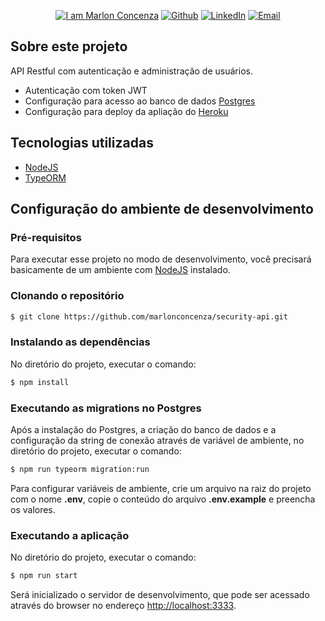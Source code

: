 <p align="center">
  <a href="https://github.com/marlonconcenza" target="_blank"><img alt="I am Marlon Concenza" src="https://img.shields.io/badge/I%20am-Marlon_Concenza-informational"></a>
  <a href="https://github.com/marlonconcenza" target="_blank" ><img alt="Github" src="https://img.shields.io/badge/Github--%23F8952D?style=social&logo=github"></a>
  <a href="https://www.linkedin.com/in/marlon-martins-concenza-53738978" target="_blank" ><img alt="LinkedIn" src="https://img.shields.io/badge/Linkedin--%23F8952D?style=social&logo=linkedin"></a>
  <a href="mailto:marlon.concenza@gmail.com" target="_blank" ><img alt="Email" src="https://img.shields.io/badge/Email--%23F8952D?style=social&logo=gmail"></a>
</p>

## Sobre este projeto

API Restful com autenticação e administração de usuários.

- Autenticação com token JWT
- Configuração para acesso ao banco de dados [Postgres](https://www.postgresql.org)
- Configuração para deploy da apliação do [Heroku](https://www.heroku.com)

## Tecnologias utilizadas

- [NodeJS](https://nodejs.org)
- [TypeORM](https://typeorm.io)

## Configuração do ambiente de desenvolvimento

### Pré-requisitos

Para executar esse projeto no modo de desenvolvimento, você precisará basicamente de um ambiente com [NodeJS](https://nodejs.org/) instalado.

### Clonando o repositório

```bash
$ git clone https://github.com/marlonconcenza/security-api.git
```
### Instalando as dependências

No diretório do projeto, executar o comando:

```bash
$ npm install
```

### Executando as migrations no Postgres

Após a instalação do Postgres, a criação do banco de dados e a configuração da string de conexão através de variável de ambiente, no diretório do projeto, executar o comando:

```bash
$ npm run typeorm migration:run
```

Para configurar variáveis de ambiente, crie um arquivo na raiz do projeto com o nome **.env**, copie o conteúdo do arquivo **.env.example** e preencha os valores.

### Executando a aplicação

No diretório do projeto, executar o comando:

```bash
$ npm run start
```

Será inicializado o servidor de desenvolvimento, que pode ser acessado através do browser no endereço <http://localhost:3333>.
